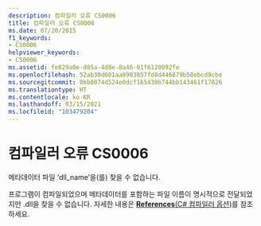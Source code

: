 ```yaml
---
description: 컴파일러 오류 CS0006
title: 컴파일러 오류 CS0006
ms.date: 07/20/2015
f1_keywords:
- CS0006
helpviewer_keywords:
- CS0006
ms.assetid: fe029a0e-d85a-4d8e-8a46-01f6120092fe
ms.openlocfilehash: 52ab30d601aa8903857fd8d446879b58ebcd9cbe
ms.sourcegitcommit: 0bb8074d524e0dcf165430b744bb143461f17026
ms.translationtype: HT
ms.contentlocale: ko-KR
ms.lasthandoff: 03/15/2021
ms.locfileid: "103479204"
---
```

# <a name="compiler-error-cs0006"></a>컴파일러 오류 CS0006

메타데이터 파일 ‘dll_name’을(를) 찾을 수 없습니다.
  
 프로그램이 컴파일되었으며 메타데이터를 포함하는 파일 이름이 명시적으로 전달되었지만 .dll을 찾을 수 없습니다. 자세한 내용은 [**References**(C# 컴파일러 옵션)](../compiler-options/inputs.md#references)를 참조하세요.
